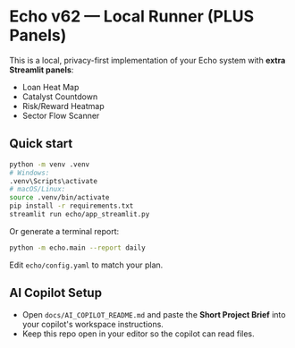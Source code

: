 # Echo v62 — Local Runner (PLUS Panels)

This is a local, privacy-first implementation of your Echo system with **extra Streamlit panels**:
- Loan Heat Map
- Catalyst Countdown
- Risk/Reward Heatmap
- Sector Flow Scanner

## Quick start
```bash
python -m venv .venv
# Windows:
.venv\Scripts\activate
# macOS/Linux:
source .venv/bin/activate
pip install -r requirements.txt
streamlit run echo/app_streamlit.py
```

Or generate a terminal report:
```bash
python -m echo.main --report daily
```

Edit `echo/config.yaml` to match your plan.


## AI Copilot Setup
- Open `docs/AI_COPILOT_README.md` and paste the **Short Project Brief** into your copilot's workspace instructions.
- Keep this repo open in your editor so the copilot can read files.
